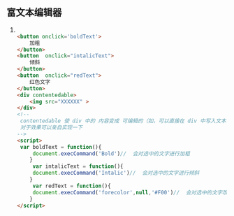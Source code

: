 ## 								富文本编辑器

1. ```html
   
   <button onclick='boldText'>
       加粗
   </button>
   <button  onclick="intalicText">
       倾斜
   </button>
   <button  onclick="redText">
       红色文字
   </button>
   <div contentedable>
       <img src="XXXXXX" >
   </div>
   <!--
   	contentedable 使 div 中的 内容变成 可编辑的（如，可以直接在 div 中写入文本，而不需要编辑 html文本）
   	对于效果可以亲自实现一下
   -->
   <script>
   	var boldText = function(){
   		document.execCommand('Bold')//  会对选中的文字进行加粗
       }
    	var intalicText = function(){
   		document.execCommand('Intalic')//  会对选中的文字进行倾斜
       }
    	var redText = function(){
   		document.execCommand('forecolor',null,'#F00')//  会对选中的文字改为红色
       }
   </script>
   ```

   